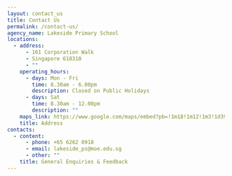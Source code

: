 ```yaml
---
layout: contact_us
title: Contact Us
permalink: /contact-us/
agency_name: Lakeside Primary School
locations:
  - address:
      - 161 Corporation Walk
      - Singapore 618310
      - ""
    operating_hours:
      - days: Mon - Fri
        time: 8.30am - 6.00pm
        description: Closed on Public Holidays
      - days: Sat
        time: 8.30am - 12.00pm
        description: ""
    maps_link: https://www.google.com/maps/embed?pb=!1m18!1m12!1m3!1d3988.7297146790297!2d103.71595831475399!3d1.338462599023807!2m3!1f0!2f0!3f0!3m2!1i1024!2i768!4f13.1!3m3!1m2!1s0x31da0fe57ab50757%3A0xd64b05e50228e75c!2sLakeside+Primary+School!5e0!3m2!1sen!2ssg!4v1562205773392!5m2!1sen!2ssg
    title: Address
contacts:
  - content:
      - phone: +65 6262 0918
      - email: lakeside_ps@moe.edu.sg
      - other: ""
    title: General Enquiries & Feedback
---
```

